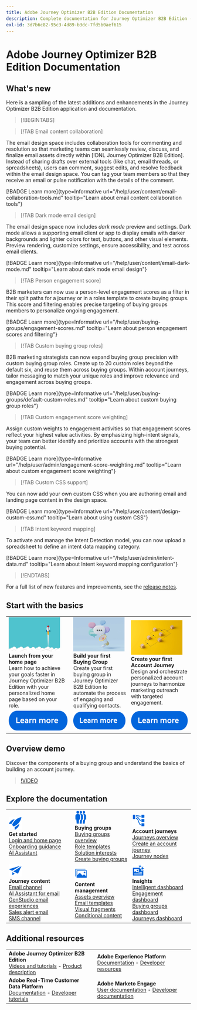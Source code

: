 ```yaml
---
title: Adobe Journey Optimizer B2B Edition Documentation
description: Complete documentation for Journey Optimizer B2B Edition - explore the available resources for onboarding, creating buying groups, building account journeys, and managing content.
exl-id: 3d7b6c82-95c3-4d89-b3dc-7fd5b0aef615
---
```

# Adobe Journey Optimizer B2B Edition Documentation

## What's new

Here is a sampling of the latest additions and enhancements in the Journey Optimizer B2B Edition application and documentation. 

>[!BEGINTABS]

>[!TAB Email content collaboration]

The email design space includes collaboration tools for commenting and resolution so that marketing teams can seamlessly review, discuss, and finalize email assets directly within [!DNL Journey Optimizer B2B Edition]. Instead of sharing drafts over external tools (like chat, email threads, or spreadsheets), users can comment, suggest edits, and resolve feedback within the email design space. You can tag your team members so that they receive an email or pulse notification with the details of the comment. 

[!BADGE Learn more]{type=Informative url="/help/user/content/email-collaboration-tools.md" tooltip="Learn about email content collaboration tools"}

>[!TAB Dark mode email design]

The email design space now includes _dark mode_ preview and settings. Dark mode allows a supporting email client or app to display emails with darker backgrounds and lighter colors for text, buttons, and other visual elements. Preview rendering, customize settings, ensure accessibility, and test across email clients.

[!BADGE Learn more]{type=Informative url="/help/user/content/email-dark-mode.md" tooltip="Learn about dark mode email design"}

>[!TAB Person engagement score]

B2B marketers can now use a person-level engagement scores as a filter in their split paths for a journey or in a roles template to create buying groups. This score and filtering enables precise targeting of buying groups members to personalize ongoing engagement.

[!BADGE Learn more]{type=Informative url="/help/user/buying-groups/engagement-scores.md" tooltip="Learn about person engagement scores and filtering"}

>[!TAB Custom buying group roles]

B2B marketing strategists can now expand buying group precision with custom buying group roles. Create up to 20 custom roles beyond the default six, and reuse them across buying groups. Within account journeys, tailor messaging to match your unique roles and improve relevance and engagement across buying groups.​

[!BADGE Learn more]{type=Informative url="/help/user/buying-groups/default-custom-roles.md" tooltip="Learn about custom buying group roles"}

>[!TAB Custom engagement score weighting]

Assign custom weights to engagement activities so that engagement scores reflect your highest value activities. By emphasizing high-intent signals, your team can better identify and prioritize accounts with the strongest buying potential.

[!BADGE Learn more]{type=Informative url="/help/user/admin/engagement-score-weighting.md" tooltip="Learn about custom engagement score weighting"}

>[!TAB Custom CSS support]

You can now add your own custom CSS when you are authoring email and landing page content in the design space.

[!BADGE Learn more]{type=Informative url="/help/user/content/design-custom-css.md" tooltip="Learn about using custom CSS"}

>[!TAB Intent keyword mapping]

 To activate and manage the Intent Detection model, you can now upload a spreadsheet to define an intent data mapping category.

[!BADGE Learn more]{type=Informative url="/help/user/admin/intent-data.md" tooltip="Learn about Intent keyword mapping configuration"}

>[!ENDTABS]

For a full list of new features and improvements, see the [release notes](../user/release-notes/release-notes.md). <!-- Stay up-to-date with the latest changes in our documentation by visiting the [documentation updates page](using/rn/documentation-updates.md).-->

## Start with the basics

<table style="table-layout:fixed">
  <tr style="border: 0;">
    <td>
    <a href="home-page.md"><img width="140px" src="./assets/launch.png" alt="Product usage launch"></a>
    <div><strong>Launch from your home page</strong><br/>Learn how to achieve your goals faster in Journey Optimizer B2B Edition with your personalized home page based on your role.</div>
    </td>
      <td>
    <a href="buying-groups/buying-groups-overview.md"><img width="140px" src="./assets/communication.png" alt="Buying groups"></a>
    <div><strong>Build your first Buying Group</strong><br/>Create your first buying group in Journey Optimizer B2B Edition to automate the process of engaging and qualifying contacts.</div>
    </td>
    <td>
    <a href="journeys/journey-overview.md"><img width="140px" src="./assets/flow.png" alt="Account journeys"></a>
    <div><strong>Create your first Account Journey</strong><br/>Design and orchestrate personalized account journeys to harmonize marketing outreach with targeted engagement. 
    </div>
    </td>
  </tr>
  <tr style="border: 0;">
    <td align="center"><a href="home-page.md"><img src="../assets/learn-more.svg" alt="Learn more"></a></td>
    <td align="center"><a href="buying-groups/buying-groups-overview.md"><img src="../assets/learn-more.svg" alt="Learn more"></a></td>
    <td align="center"><a href="journeys/journey-overview.md"><img src="../assets/learn-more.svg" alt="Learn more"></a></td>
    </tr>
</table>

## Overview demo

Discover the components of a buying group and understand the basics of building an account journey.

>[!VIDEO](https://video.tv.adobe.com/v/3432054?quality=12) 

## Explore the documentation

<table style="table-layout:auto">
  <tr style="border: 0;">
    <td>
      <img src="../assets/do-not-localize/icon-quick-start.svg" width="35px" alt="Get started"><br/>
      <strong>Get started</strong><br/><a href="home-page.md">Login and home page</a><br/><a href="./start/get-started.md">Onboarding guidance</a> <br/><a href="./ai-assistant/ai-assistant-overview.md">AI Assistant</a>
    </td>
    <!--
    <td>
      <img src="../assets/do-not-localize/icon-configure.svg" width="35px"><br/>
      <strong>Configuration<br/>administration</strong><br/><a href="using/configuration/channel-surfaces.md">Channel surfaces</a> - <a href="using/configuration/about-data-sources-events-actions.md">Configure journeys</a>  - <a href="using/administration/permissions-overview.md">Access control</a> - <a href="using/administration/sandboxes.md">Sandboxes management</a>
    </td> -->
    <td>
      <img src="../assets/do-not-localize/icon_audience.svg" width="35px" alt="Buying groups"><br/>
      <strong>Buying groups</strong><br/><a href="./buying-groups/buying-groups-overview.md">Buying groups overview</a><br/><a href="./buying-groups/buying-groups-role-templates.md">Role templates</a><br/><a href="./buying-groups/solution-interests.md">Solution interests</a><br/><a href="./buying-groups/buying-groups-create.md">Create buying groups</a>
    </td>
    <td>
      <img src="../assets/do-not-localize/icon-paths.svg" width="35px" alt="Account journeys"><br/>
      <strong>Account journeys</strong><br/><a href="./journeys/journey-overview.md">Journeys overview</a><br/><a href="./journeys/journey-overview.md#create-an-account-journey">Create an account journey</a><br/><a href="./journeys/journey-nodes.md">Journey nodes</a>
    </td>
  </tr>
  <tr style="border: 0;">
    <td>
      <img src="../assets/do-not-localize/icon-campaign.svg" width="35px" alt="Journey content"><br/>
      <strong>Journey content</strong><br/><a href="./content/add-email.md">Email channel</a><br/><a href="./content/ai-assistant-emails.md">AI Assistant for email</a><br/><a href="./content/genstudio-email-workflow.md">GenStudio email experiences</a><br/><a href="./content/sales-alert-email.md">Sales alert email</a><br/><a href="./content/sms-authoring.md">SMS channel</a>
    </td>
        <td>
      <img src="../assets/do-not-localize/icon_assets.svg" width="35px" alt="Content management"><br/>
      <strong>Content management</strong><br/><a href="./content/assets-overview.md">Assets overview</a><br/><a href="./content/email-templates.md">Email templates</a><br/><a href="./content/fragments.md">Visual fragments</a><br/><a href="./content/conditional-content.md">Conditional content</a>
    </td>
    <td>
      <img src="../assets/do-not-localize/icon-offer.svg" width="35px" alt="Insights and dashboards"><br/>
      <strong>Insights</strong><br/><a href="./dashboards/intelligent-dashboard.md">Intelligent dashboard</a><br/><a href="./dashboards/engagement-dashboard.md">Engagement dashboard</a><br/><a href="./dashboards/buying-groups-dashboard.md">Buying groups dashboard</a><br/><a href="./dashboards/journeys-dashboard.md">Journeys dashboard</a>
    </td>

  </tr>
</table>

## Additional resources

<table style="table-layout:fixed"><tr style="border: 0;">
<tr><td><strong>Adobe Journey Optimizer B2B Edition</strong><br/>
<a href="https://experienceleague.adobe.com/en/docs/journey-optimizer-b2b-learn/tutorials/overview" target="_blank">Videos and tutorials</a> - <a href="https://helpx.adobe.com/legal/product-descriptions/adobe-journey-optimizer-b2b.html" target="_blank">Product description</a> <!-- - <a href="https://www.adobe.com/content/dam/cc/en/security/pdfs/AJO_SecurityOverview.pdf" target="_blank">Security overview (PDF)</a> - <a href="https://developer.adobe.com/journey-optimizer-apis/" target="_blank">APIs reference</a> - <a href="https://experienceleague.adobe.com/tools/ajo-schemas/schema-dictionary.html" target="_blank">Journey Optimizer Schema Dictionary</a> -->
</td>
<td><strong>Adobe Experience Platform</strong><br/>
<a href="https://experienceleague.adobe.com/en/docs/experience-platform/landing/home" target="_blank">Documentation</a> - <a href="https://business.adobe.com/products/experience-platform/documentation-and-developer-resources.html" target="_blank">Developer resources</a>
</td></tr>
<tr><td><strong>Adobe Real-Time Customer Data Platform</strong><br/>
<a href="https://experienceleague.adobe.com/en/docs/experience-platform/rtcdp/home" target="_blank">Documentation</a> - <a href="https://experienceleague.adobe.com/en/docs/platform-learn/getting-started-for-data-architects-and-data-engineers/overview" target="_blank">Developer tutorials</a>
</td><td><strong>Adobe Marketo Engage</strong><br/>
<a href="https://experienceleague.adobe.com/en/docs/marketo/using/home" target="_blank">User documentation</a> - <a href="https://experienceleague.adobe.com/en/docs/marketo-developer/marketo/home" target="_blank">Developer documentation</a>
</td>
</tr></table>

